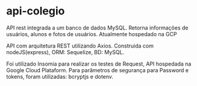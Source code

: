 # api-colegio
API rest integrada a um banco de dados MySQL. Retorna informações de usuários, alunos e fotos de usuários. Atualmente hospedado na GCP


API com arquitetura REST utilizando Axios. Construida com nodeJS(express), ORM: Sequelize, BD: MySQL.

Foi utilizado Insomia para realizar os testes de Request, API hospedada na Google Cloud Plataform. Para parâmetros de segurança para Password e tokens,
foram utilizadas: bcryptjs e dotenv.

